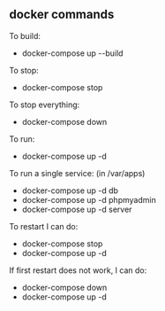 

## docker commands

To build:
* docker-compose up --build

To stop:
* docker-compose stop

To stop everything:
* docker-compose down

To run:
* docker-compose up -d

To run a single service: (in /var/apps)
* docker-compose up -d db
* docker-compose up -d phpmyadmin
* docker-compose up -d server

To restart I can do:
* docker-compose stop
* docker-compose up -d

If first restart does not work, I can do: 
* docker-compose down
* docker-compose up -d

